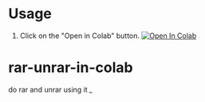 
# Usage
1. Click on the "Open in Colab" button.
<a href="https://colab.research.google.com/github/k84shailendra/rar-unrar-in-colab/blob/main/Copy_of_rar%26unrar.ipynb" target="_parent\"><img src="https://colab.research.google.com/assets/colab-badge.svg" alt="Open In Colab"/></a>

# rar-unrar-in-colab
do rar and unrar using it *_*
